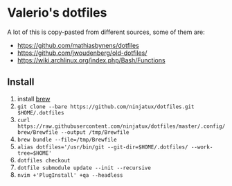 # Valerio's dotfiles

A lot of this is copy-pasted from different sources, some of them are:

- https://github.com/mathiasbynens/dotfiles
- https://github.com/jwoudenberg/old-dotfiles/
- https://wiki.archlinux.org/index.php/Bash/Functions

## Install

1. install [brew](https://brew.sh)
2. `git clone --bare https://github.com/ninjatux/dotfiles.git $HOME/.dotfiles`
3. `curl https://raw.githubusercontent.com/ninjatux/dotfiles/master/.config/brew/Brewfile --output /tmp/Brewfile`
4. `brew bundle --file=/tmp/Brewfile`
5. `alias dotfiles='/usr/bin/git --git-dir=$HOME/.dotfiles/ --work-tree=$HOME'`
6. `dotfiles checkout`
7. `dotfile submodule update --init --recursive`
8. `nvim +'PlugInstall' +qa --headless`